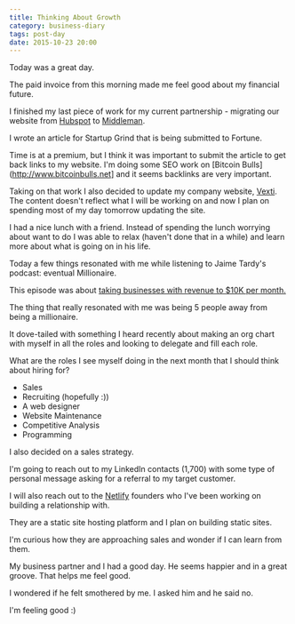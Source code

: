 ```yaml
---
title: Thinking About Growth
category: business-diary
tags: post-day
date: 2015-10-23 20:00
---
```



Today was a great day.

The paid invoice from this morning made me feel good about my financial future.

I finished my last piece of work for my current partnership - migrating our website from [Hubspot](http://www.hubspot.com) to [Middleman](https://middlemanapp.com/).

I wrote an article for Startup Grind that is being submitted to Fortune. 

Time is at a premium, but I think it was important to submit the article to get back links to my website. I'm doing some SEO work on [Bitcoin Bulls](http://www.bitcoinbulls.net] and it seems backlinks are very important.

Taking on that work I also decided to update my company website, [Vexti](http://www.vexti.co). The content doesn't reflect what I will be working on and now I plan on spending most of my day tomorrow updating the site.

I had a nice lunch with a friend. Instead of spending the lunch worrying about want to do I was able to relax (haven't done that in a while) and learn more about what is going on in his life.

Today a few things resonated with me while listening to  Jaime Tardy's podcast: eventual Millionaire.

This episode was about [taking businesses with revenue to $10K per month.](http://www.ivoox.com/10k-map-webinar-replay-audios-mp3_rf_7625049_1.html)

The thing that really resonated with me was being 5 people away from being a millionaire.

It dove-tailed with something I heard recently about making an org chart with myself in all the roles and looking to delegate and fill each role.

What are the roles I see myself doing in the next month that I should think about hiring for?

 - Sales
 - Recruiting (hopefully :))
 - A web designer
 - Website Maintenance
 - Competitive Analysis
 - Programming

I also decided on a sales strategy.

I'm going to reach out to my LinkedIn contacts (1,700) with some type of personal message asking for a referral to my target customer.

I will also reach out to the [Netlify](https://www.netlify.com/) founders who I've been working on building a relationship with. 

They are a static site hosting platform and I plan on building static sites.

I'm curious how they are approaching sales and wonder if I can learn from them.

My business partner and I had a good day. He seems happier and in a great groove. That helps me feel good.

I wondered if he felt smothered by me. I asked him and he said no.

I'm feeling good :)